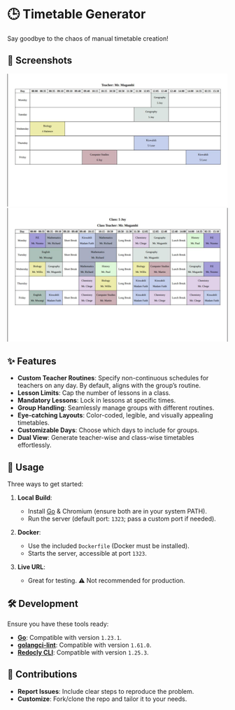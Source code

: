 # 🕒 Timetable Generator

Say goodbye to the chaos of manual timetable creation!

## 📸 Screenshots

![Teacher-wise Timetable](screenshots/teachertimetable.jpeg "A clear, color-coded view for teachers.")
![Class-wise Timetable](screenshots/classtimetable.jpeg "Organized, elegant, and student-friendly.")

## ✨ Features

- **Custom Teacher Routines**: Specify non-continuous schedules for teachers on any day. By default, aligns with the group’s routine.
- **Lesson Limits**: Cap the number of lessons in a class.
- **Mandatory Lessons**: Lock in lessons at specific times.
- **Group Handling**: Seamlessly manage groups with different routines.
- **Eye-catching Layouts**: Color-coded, legible, and visually appealing timetables.
- **Customizable Days**: Choose which days to include for groups.
- **Dual View**: Generate teacher-wise and class-wise timetables effortlessly.

## 🚀 Usage

Three ways to get started:

1. **Local Build**:

   - Install [Go](https://go.dev/doc/install) & Chromium (ensure both are in your system PATH).
   - Run the server (default port: `1323`; pass a custom port if needed).

2. **Docker**:

   - Use the included `Dockerfile` (Docker must be installed).
   - Starts the server, accessible at port `1323`.

3. **Live URL**:
   - Great for testing. ⚠️ Not recommended for production.

## 🛠️ Development

Ensure you have these tools ready:

- **[Go](https://go.dev/doc/install)**: Compatible with version `1.23.1`.
- **[golangci-lint](https://golangci-lint.run/)**: Compatible with version `1.61.0`.
- **[Redocly CLI](https://redocly.com/docs/redocly-openapi/installation/)**: Compatible with version `1.25.3`.

## 🤝 Contributions

- **Report Issues**: Include clear steps to reproduce the problem.
- **Customize**: Fork/clone the repo and tailor it to your needs.
